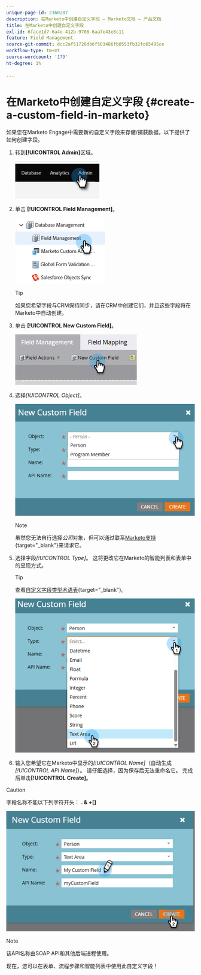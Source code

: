 ```yaml
---
unique-page-id: 2360287
description: 在Marketo中创建自定义字段 — Marketo文档 — 产品文档
title: 在Marketo中创建自定义字段
exl-id: 6face1d7-6a4e-412b-9708-6aa7e43e8c11
feature: Field Management
source-git-commit: dcc2af51726db6f503486fb0553fb32fc65495ce
workflow-type: tm+mt
source-wordcount: '179'
ht-degree: 1%

---
```


# 在Marketo中创建自定义字段 {#create-a-custom-field-in-marketo}

如果您在Marketo Engage中需要新的自定义字段来存储/捕获数据，以下提供了如何创建字段。

1. 转到&#x200B;**[!UICONTROL Admin]**&#x200B;区域。

   ![](assets/create-a-custom-field-in-marketo-1.png)

1. 单击 **[!UICONTROL Field Management]**。

   ![](assets/create-a-custom-field-in-marketo-2.png)

   >[!TIP]
   >
   >如果您希望字段与CRM保持同步，请在CRM中创建它们，并且这些字段将在Marketo中自动创建。

1. 单击 **[!UICONTROL New Custom Field]**。

   ![](assets/create-a-custom-field-in-marketo-3.png)

1. 选择&#x200B;_[!UICONTROL Object]_。

   ![](assets/create-a-custom-field-in-marketo-4.png)

   >[!NOTE]
   >
   >虽然您无法自行选择&#x200B;_公司_&#x200B;对象，但可以通过联系[Marketo支持](https://nation.marketo.com/t5/support/ct-p/Support){target="_blank"}来请求它。

1. 选择字段&#x200B;_[!UICONTROL Type]_。 这将更改它在Marketo的智能列表和表单中的呈现方式。

   >[!TIP]
   >
   >查看[自定义字段类型术语表](/help/marketo/product-docs/administration/field-management/custom-field-type-glossary.md){target="_blank"}。

   ![](assets/create-a-custom-field-in-marketo-5.png)

1. 输入您希望它在Marketo中显示的&#x200B;_[!UICONTROL Name]_（自动生成&#x200B;_[!UICONTROL API Name]_）。 请仔细选择，因为保存后无法重命名它。 完成后单击&#x200B;**[!UICONTROL Create]**。

>[!CAUTION]
>
>字段名称不能以下列字符开头： **. &amp; +[]**

![](assets/create-a-custom-field-in-marketo-6.png)

>[!NOTE]
>
>该API名称由SOAP API和其他后端进程使用。

现在，您可以在表单、流程步骤和智能列表中使用此自定义字段！
